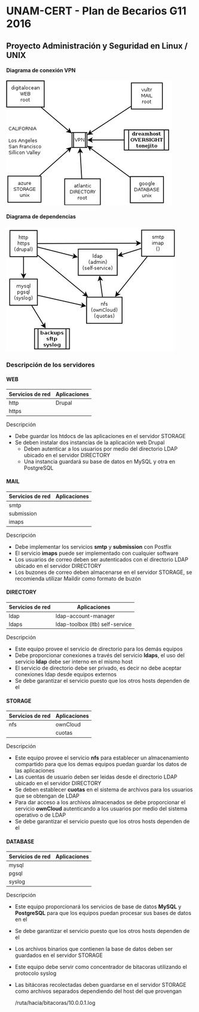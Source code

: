 # UNAM-CERT - Plan de Becarios G11 2016
## Proyecto Administración y Seguridad en Linux / UNIX

#### Diagrama de conexión VPN

![Diagrama de conexión VPN](proyecto-vpn.png)

#### Diagrama de dependencias

![Diagrama de dependencias](proyecto-deps.png)

### Descripción de los servidores

#### WEB

 Servicios de red | Aplicaciones
------------------|-------------
 http             | Drupal
 https            |

Descripción

* Debe guardar los htdocs de las aplicaciones en el servidor STORAGE
* Se deben instalar dos instancias de la aplicación web Drupal
  * Deben autenticar a los usuarios por medio del directorio LDAP ubicado en el servidor DIRECTORY
  * Una instancia guardará su base de datos en MySQL y otra en PostgreSQL


#### MAIL

 Servicios de red | Aplicaciones
------------------|-------------
 smtp             | 
 submission       |
 imaps            |

Descripción

* Debe implementar los servicios **smtp** y **submission** con Postfix
* El servicio **imaps** puede ser implementado con cualquier software
* Los usuarios de correo deben ser autenticados con el directorio LDAP ubicado en el servidor DIRECTORY
* Los buzones de correo deben almacenarse en el servidor STORAGE, se recomienda utilizar Maildir como formato de buzón

#### DIRECTORY

 Servicios de red | Aplicaciones
------------------|-------------
 ldap             | ldap-account-manager
 ldaps            | ldap-toolbox (ltb) self-service


Descripción

* Este equipo provee el servicio de directorio para los demás equipos
* Debe proporcionar conexiones a través del servicio **ldaps**, el uso del servicio **ldap** debe ser interno en el mismo host
* El servicio de directorio debe ser privado, es decir no debe aceptar conexiones ldap desde equipos externos
* Se debe garantizar el servicio puesto que los otros hosts dependen de el

#### STORAGE

 Servicios de red | Aplicaciones
------------------|-------------
 nfs              | ownCloud
                  | cuotas

Descripción

* Este equipo provee el servicio **nfs** para establecer un almacenamiento compartido para que los demas equipos puedan guardar los datos de las aplicaciones
* Las cuentas de usuario deben ser leidas desde el directorio LDAP ubicado en el servidor DIRECTORY
* Se deben establecer **cuotas** en el sistema de archivos para los usuarios que se obtengan de LDAP
* Para dar acceso a los archivos almacenados se debe proporcionar el servicio **ownCloud** autenticando a los usuarios por medio del sistema operativo o de LDAP
* Se debe garantizar el servicio puesto que los otros hosts dependen de el

#### DATABASE

Servicios de red | Aplicaciones
------------------|-------------
 mysql            | 
 pgsql            | 
 syslog           |

Descripción

* Este equipo proporcionará los servicios de base de datos **MySQL** y **PostgreSQL** para que los equipos puedan procesar sus bases de datos en el
* Se debe garantizar el servicio puesto que los otros hosts dependen de el
* Los archivos binarios que contienen la base de datos deben ser guardados en el servidor STORAGE
* Este equipo debe servir como concentrador de bitacoras utilizando el protocolo syslog
* Las bitácoras recolectadas deben guardarse en el servidor STORAGE como archivos separados dependiendo del host del que provengan


    /ruta/hacia/bitacoras/10.0.0.1.log
